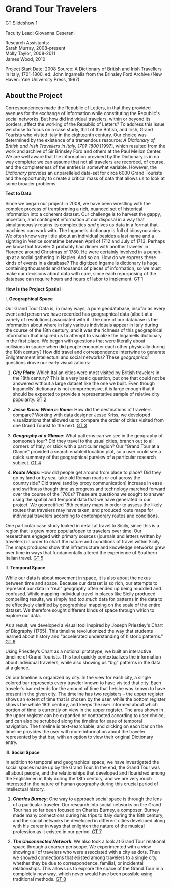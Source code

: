 Grand Tour Travelers
====================

[GT Slideshow 1]

Faculty Lead: Giovanna Ceserani

Research Assistants:  
Sarah Murray, 2008-present  
Molly Taylor, 2008-2011  
James Wood, 2010  

Project Start Date: 2008
Source: A Dictionary of British and Irish Travellers in Italy, 1701-1800, ed. John Ingamells from the Brinsley Ford Archive (New Haven: Yale University Press, 1997)

About the Project
-

Correspondences made the Republic of Letters, in that they provided avenues for the exchange of information while constituting the Republic's social networks. But how did individual travelers, within or beyond its borders, affect the working of the Republic of Letters? To address this issue we chose to focus on a case study, that of the British, and Irish, Grand Tourists who visited Italy in the eighteenth century. Our choice was determined by the existence of a tremendous resource: *A Dictionary of British and Irish Travellers in Italy, 1701-1800* [1997], which resulted from the work and archive of Sir Brinsley Ford and others at the Paul Mellon Center. We are well aware that the information provided by the Dictionary is in no way complete: we can assume that not all travelers are recorded, of course, and the completeness of the entries is somewhat variable. However, the *Dictionary* provides an unparelleled data-set for circa 6000 Grand Tourists and the opportunity to create a critical mass of data that allows us to look at some broader problems.

**Text to Data**

Since we began our project in 2008, we have been wrestling with the complex process of transforming a rich, nuanced set of historical information into a coherent dataset.  Our  challenge is to harvest the gappy, uncertain, and contingent information at our disposal in a way that simultaneously retains its complexities *and* gives us data in a format that machines can work with.  The Ingamells dictionary is full of idiosyncracies. We often know very little about an individual besides a last name and a sighting in Venice sometime between April of 1712 and July of 1713. Perhaps we know that traveler X probably had dinner with another traveler in Florence around Christmas of 1780.  He were certainly involved in a punch-up at a social gathering in Naples. And so on. How do we express these kinds of events in a database? The digitized Ingamells dictionary is huge, containing thousands and thousands of pieces of information, so we must make our decisions about data with care, since each repurposing of the database can require hours and hours of labor to implement. [GT 1]

**How is the Project Spatial**

I. **Geographical Space**

Our Grand Tour Data is, in many ways, a pure geodatabase, insofar as every event and person we have recorded has geographical data (albeit at a variety of resolutions) associated with it.  The core of our database is the information about where in Italy various individuals appear in Italy during the course of the 18th century, and it was the richness of this geographical information that inspired us to attempt to visualize the Ingamells dictionary in the first place. We began with questions that were literally about collisions in space: when did people encounter each other physically during the 18th century? How did travel and correspondence intertwine to generate Enlightenment intellectual and social networks? These *geographical* questions drove our early visualizations:

1. ***City Plots***: Which Italian cities were most visited by British travelers in the 18th century? This is a very basic question, but one that could not be answered without a large dataset like the one we built.  Even though Ingamells’ dictionary is not comprehensive, it is large enough that it should be expected to provide a representative sample of relative city popularity. [GT 2]  


2. ***Jesse Kriss: When in Rome***: How did the destinations of travelers compare? Working with data designer Jesse Kriss, we developed visualizations that allowed us to compare the order of cities visited from one Grand Tourist to the next. [GT 3]  


3. ***Geography at a Glance***: What patterns can we see in the geography of someone’s tour? Did they travel to the usual cities, branch out to all corners of Italy, or stick with a particular region? Our “Grand Tour at a Glance” provided a search enabled location plot, so a user could see a quick summary of the geographical purview of a particular research subject. [GT 4]  


4. ***Route Maps***: How did people get around from place to place? Did they go by land or by sea, take old Roman roads or cut across the countryside? Did travel (and by proxy communication) increase in ease and swiftness though time as progress and technology marched forward over the course of the 1700s?  These are questions we sought to answer using the spatial and temporal data that we have generated in our project.  We georectified 18th century maps in order to assess the likely routes that travelers may have taken, and produced route maps for individual travelers according to contemporary routes and conditions.

One particular case study looked in detail at travel to Sicily, since this is a region that is grew more popular/open to travelers over time.  Our researchers engaged with primary sources (journals and letters written by travelers) in order to chart the nature and conditions of travel within Sicily.  The maps produced show that infrastructure and knowledge networks grew over time in ways that fundamentally altered the experience of Southern Italian travel. [GT 5]


II. **Temporal Space**

While our data is about movement in space, it is also about the nexus between time and space. Because our dataset is so rich, our attempts to represent our data in “real” geography often ended up being muddled and confused. While mapping individual travel in places like Sicily produced compelling results, we simply had *too much* data for patterns in the data to be effectively clarified by geographical mapping on the scale of the entire dataset.  We therefore sought different kinds of space through which to explore our data.

As a result, we developed a visual tool inspired by Joseph Priestley's Chart of Biography (1765). This timeline revolutionized the way that students learned about history and "accelerated understanding of historic patterns." [GT 6]  

Using Priestley’s Chart as a notional prototype, we built an interactive timeline of Grand Tourists. This tool quickly contextualizes the information about individual travelers, while also showing us “big” patterns in the data at a glance.

On our timeline is organized by city. In the view for each city, a single colored bar represents every traveler known to have visited that city. Each traveler’s bar extends for the amount of time that he/she was known to have present in the given city. The timeline has two registers – the upper register shows an extent of time that is chosen by the user, while the bottom register shows the whole 18th century, and keeps the user informed about which portion of time is currently on view in the upper register.  The area shown in the upper register can be expanded or contracted according to user choice, and can also be scrubbed along the timeline for ease of temporal navigation. The timeline is text-searchable, and clicking on each bar on the timeline provides the user with more information about the traveler represented by that bar, with an option to view their original Dictionary entry.


III. **Social Space**

In addition to temporal and geographical space, we have investigated the social spaces made up by the Grand Tour.  In the end, the Grand Tour was all about people, and the relationships that developed and flourished among the Englishmen in Italy during the 18th century, and we are very much interested in the nature of human geography during this crucial period of intellectual history.

1. ***Charles Burney***: One way to approach social space is through the lens of a particular traveler.  Our research into social networks on the Grand Tour has so far been focused on Charles Burney, a composer.  Burney made many connections during his trips to Italy during the 18th century, and the social networks he developed in different cities developed along with his career in ways that enlighten the nature of the musical profession as it existed in our period. [GT 7]  


2. ***The Unconnected Network***: We also took a look at Grand Tour relational space through a coarser periscope.  We experimented with a view showing all of travelers who were associated with a city as dots. Then we showed connections that existed among travelers to a single city, whether they be due to correspondence, familial, or incidental relationships.  This allows us to explore the space of the Grand Tour in a completely new way, which never would have been possible using traditional methods. [GT 8]  

[gt slideshow 1]: https://stanford.box.com/gtss1
[gt 1]: https://stanford.box.com/gt1
[gt 2]: https://stanford.box.com/gt2
[gt 3]: https://stanford.box.com/gt3
[gt 4]: https://stanford.box.com/gt4
[gt 5]: https://stanford.box.com/gt5
[gt 6]: https://stanford.box.com/gt6
[gt 7]: https://stanford.box.com/gt7
[gt 8]: https://stanford.box.com/gt8


